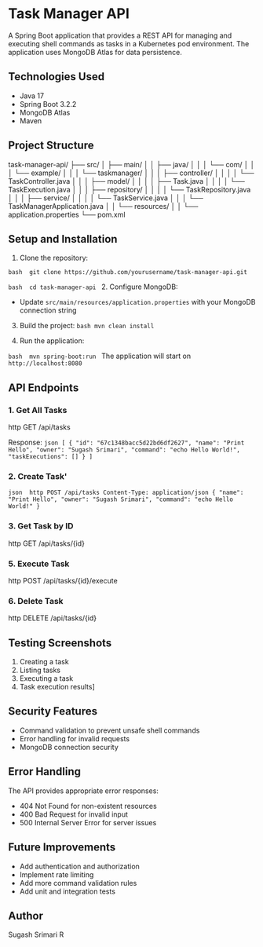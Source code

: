 # Task Manager API

A Spring Boot application that provides a REST API for managing and executing shell commands as tasks in a Kubernetes pod environment. The application uses MongoDB Atlas for data persistence.


## Technologies Used
- Java 17
- Spring Boot 3.2.2
- MongoDB Atlas
- Maven

## Project Structure
task-manager-api/
├── src/
│ ├── main/
│ │ ├── java/
│ │ │ └── com/
│ │ │ └── example/
│ │ │ └── taskmanager/
│ │ │ ├── controller/
│ │ │ │ └── TaskController.java
│ │ │ ├── model/
│ │ │ │ ├── Task.java
│ │ │ │ └── TaskExecution.java
│ │ │ ├── repository/
│ │ │ │ └── TaskRepository.java
│ │ │ ├── service/
│ │ │ │ └── TaskService.java
│ │ │ └── TaskManagerApplication.java
│ │ └── resources/
│ │ └── application.properties
└── pom.xml



## Setup and Installation

1. Clone the repository:

``bash 
git clone https://github.com/yourusername/task-manager-api.git
``

``bash 
cd task-manager-api
``
2. Configure MongoDB:
- Update `src/main/resources/application.properties` with your MongoDB connection string
3. Build the project:
``bash
mvn clean install
``   

4. Run the application:

``bash 
mvn spring-boot:run
``
The application will start on `http://localhost:8080`

## API Endpoints

### 1. Get All Tasks
http
GET /api/tasks

Response:
``json
[
{
"id": "67c1348bacc5d22bd6df2627",
"name": "Print Hello",
"owner": "Sugash Srimari",
"command": "echo Hello World!",
"taskExecutions": []
}
]``

### 2. Create Task'

``json 
http
POST /api/tasks
Content-Type: application/json
{
"name": "Print Hello",
"owner": "Sugash Srimari",
"command": "echo Hello World!"
}``

### 3. Get Task by ID

http
GET /api/tasks/{id}


### 5. Execute Task
http
POST /api/tasks/{id}/execute

### 6. Delete Task
http
DELETE /api/tasks/{id}


## Testing Screenshots
1. Creating a task
2. Listing tasks
3. Executing a task
4. Task execution results]

## Security Features
- Command validation to prevent unsafe shell commands
- Error handling for invalid requests
- MongoDB connection security

## Error Handling
The API provides appropriate error responses:
- 404 Not Found for non-existent resources
- 400 Bad Request for invalid input
- 500 Internal Server Error for server issues

## Future Improvements
- Add authentication and authorization
- Implement rate limiting
- Add more command validation rules
- Add unit and integration tests

## Author
Sugash Srimari R
